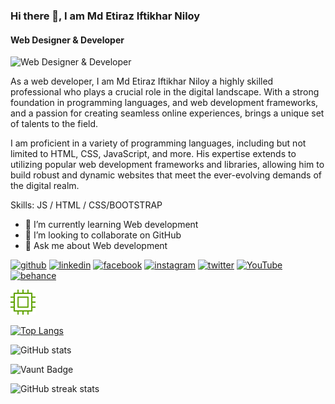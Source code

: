 ### Hi there 👋, I am Md Etiraz Iftikhar Niloy
#### Web Designer & Developer 
![Web Designer & Developer ](https://scontent.fdac7-1.fna.fbcdn.net/v/t39.30808-6/382748104_3515116202092542_3634219387178867288_n.jpg?_nc_cat=103&ccb=1-7&_nc_sid=783fdb&_nc_eui2=AeGHqng0RdPNip1CH5ANXO_0Q1xze1fCgw5DXHN7V8KDDiXs1cXqKzJzByZDzF-rQSIODFx5C312FqqXbjsjnl2d&_nc_ohc=6gyyu55aPn8AX9pExUm&_nc_ht=scontent.fdac7-1.fna&oh=00_AfCjRt7IONNxNS2NHgI2XnKSiTArd0KVwunxXJ2xNcB6_Q&oe=659B7757)

As a web developer, I am Md Etiraz Iftikhar Niloy a highly skilled professional who plays a crucial role in the digital landscape. With a strong foundation in programming languages, and web development frameworks, and a passion for creating seamless online experiences,  brings a unique set of talents to the field.

I am proficient in a variety of programming languages, including but not limited to HTML, CSS, JavaScript, and more. His expertise extends to utilizing popular web development frameworks and libraries, allowing him to build robust and dynamic websites that meet the ever-evolving demands of the digital realm.

Skills: JS / HTML / CSS/BOOTSTRAP 

- 🌱 I’m currently learning Web development 
- 👯 I’m looking to collaborate on GitHub 
- 💬 Ask me about Web development 


[<img src='https://cdn.jsdelivr.net/npm/simple-icons@3.0.1/icons/github.svg' alt='github' height='40'>](https://github.com/https://github.com/EtirazN95)  [<img src='https://cdn.jsdelivr.net/npm/simple-icons@3.0.1/icons/linkedin.svg' alt='linkedin' height='40'>](https://www.linkedin.com/in/https://www.linkedin.com/in/etiraz-iftikhar-niloy-78019a194//)  [<img src='https://cdn.jsdelivr.net/npm/simple-icons@3.0.1/icons/facebook.svg' alt='facebook' height='40'>](https://www.facebook.com/https://www.facebook.com/profile.php?id=100007825899894)  [<img src='https://cdn.jsdelivr.net/npm/simple-icons@3.0.1/icons/instagram.svg' alt='instagram' height='40'>](https://www.instagram.com/https://www.instagram.com/nil_oy_95//)  [<img src='https://cdn.jsdelivr.net/npm/simple-icons@3.0.1/icons/twitter.svg' alt='twitter' height='40'>](https://twitter.com/https://twitter.com/EtirazN)  [<img src='https://cdn.jsdelivr.net/npm/simple-icons@3.0.1/icons/youtube.svg' alt='YouTube' height='40'>](https://www.youtube.com/channel/https://www.youtube.com/@etiraziftikharniloy95)  [<img src='https://cdn.jsdelivr.net/npm/simple-icons@3.0.1/icons/behance.svg' alt='behance' height='40'>](https://www.behance.net/EtirazN95)  

<a href='https://docs.github.com/en/developers'><img src='https://raw.githubusercontent.com/acervenky/animated-github-badges/master/assets/devbadge.gif' width='40' height='40'></a> 

[![Top Langs](https://github-readme-stats.vercel.app/api/top-langs/?username=https://github.com/EtirazN95)](https://github.com/anuraghazra/github-readme-stats)

![GitHub stats](https://github-readme-stats.vercel.app/api?username=https://github.com/EtirazN95&show_icons=true)  

![Vaunt Badge](https://api.vaunt.dev/v1/github/entities/https://github.com/EtirazN95/contributions?format=svg&private=false)  

![GitHub streak stats](https://streak-stats.demolab.com/?user=https://github.com/EtirazN95)  

